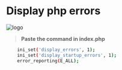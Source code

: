 
# Display php errors


![logo](https://docsify.js.org/_media/icon.svg ':size=50x100')


> **Paste the command in index.php**

```bash
	ini_set('display_errors', 1);
	ini_set('display_startup_errors', 1);
	error_reporting(E_ALL);
```